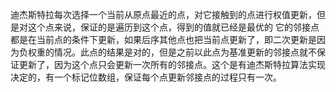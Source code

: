 迪杰斯特拉每次选择一个当前从原点最近的点，对它接触到的点进行权值更新，但是对这个点来说，保证的是遍历到这个点，得到的值就已经是最优的
它的邻接点都是在当前点的条件下更新，如果后序其他点也把当前点更新了，即二次更新是因为负权重的情况。此点的结果是对的，但是之前以此点为基准更新的邻接点就不保证更新了，因为这个点只会更新一次所有的邻接点。这个是有迪杰斯特拉算法实现决定的，有一个标记位数组，保证每个点更新邻接点的过程只有一次。